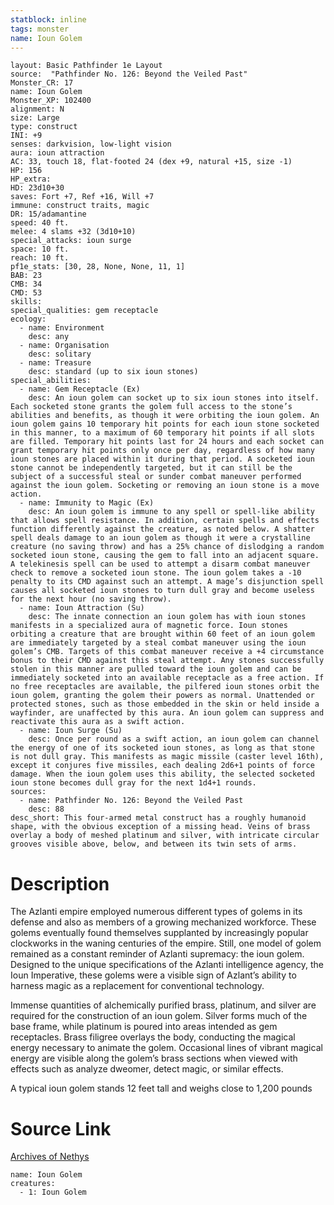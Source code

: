 ```yaml
---
statblock: inline
tags: monster
name: Ioun Golem
---
```

```statblock
layout: Basic Pathfinder 1e Layout
source:  "Pathfinder No. 126: Beyond the Veiled Past"
Monster_CR: 17
name: Ioun Golem
Monster_XP: 102400
alignment: N
size: Large
type: construct
INI: +9
senses: darkvision, low-light vision
aura: ioun attraction
AC: 33, touch 18, flat-footed 24 (dex +9, natural +15, size -1)
HP: 156
HP_extra: 
HD: 23d10+30
saves: Fort +7, Ref +16, Will +7
immune: construct traits, magic
DR: 15/adamantine
speed: 40 ft.
melee: 4 slams +32 (3d10+10)
special_attacks: ioun surge
space: 10 ft.
reach: 10 ft.
pf1e_stats: [30, 28, None, None, 11, 1]
BAB: 23
CMB: 34
CMD: 53
skills: 
special_qualities: gem receptacle
ecology:
  - name: Environment
    desc: any
  - name: Organisation
    desc: solitary
  - name: Treasure
    desc: standard (up to six ioun stones)
special_abilities:
  - name: Gem Receptacle (Ex)
    desc: An ioun golem can socket up to six ioun stones into itself. Each socketed stone grants the golem full access to the stone’s abilities and benefits, as though it were orbiting the ioun golem. An ioun golem gains 10 temporary hit points for each ioun stone socketed in this manner, to a maximum of 60 temporary hit points if all slots are filled. Temporary hit points last for 24 hours and each socket can grant temporary hit points only once per day, regardless of how many ioun stones are placed within it during that period. A socketed ioun stone cannot be independently targeted, but it can still be the subject of a successful steal or sunder combat maneuver performed against the ioun golem. Socketing or removing an ioun stone is a move action.
  - name: Immunity to Magic (Ex)
    desc: An ioun golem is immune to any spell or spell-like ability that allows spell resistance. In addition, certain spells and effects function differently against the creature, as noted below. A shatter spell deals damage to an ioun golem as though it were a crystalline creature (no saving throw) and has a 25% chance of dislodging a random socketed ioun stone, causing the gem to fall into an adjacent square. A telekinesis spell can be used to attempt a disarm combat maneuver check to remove a socketed ioun stone. The ioun golem takes a -10 penalty to its CMD against such an attempt. A mage’s disjunction spell causes all socketed ioun stones to turn dull gray and become useless for the next hour (no saving throw).
  - name: Ioun Attraction (Su)
    desc: The innate connection an ioun golem has with ioun stones manifests in a specialized aura of magnetic force. Ioun stones orbiting a creature that are brought within 60 feet of an ioun golem are immediately targeted by a steal combat maneuver using the ioun golem’s CMB. Targets of this combat maneuver receive a +4 circumstance bonus to their CMD against this steal attempt. Any stones successfully stolen in this manner are pulled toward the ioun golem and can be immediately socketed into an available receptacle as a free action. If no free receptacles are available, the pilfered ioun stones orbit the ioun golem, granting the golem their powers as normal. Unattended or protected stones, such as those embedded in the skin or held inside a wayfinder, are unaffected by this aura. An ioun golem can suppress and reactivate this aura as a swift action.
  - name: Ioun Surge (Su)
    desc: Once per round as a swift action, an ioun golem can channel the energy of one of its socketed ioun stones, as long as that stone is not dull gray. This manifests as magic missile (caster level 16th), except it conjures five missiles, each dealing 2d6+1 points of force damage. When the ioun golem uses this ability, the selected socketed ioun stone becomes dull gray for the next 1d4+1 rounds.
sources:
  - name: Pathfinder No. 126: Beyond the Veiled Past
    desc: 88
desc_short: This four-armed metal construct has a roughly humanoid shape, with the obvious exception of a missing head. Veins of brass overlay a body of meshed platinum and silver, with intricate circular grooves visible above, below, and between its twin sets of arms.
```
# Description
The Azlanti empire employed numerous different types of golems in its defense and also as members of a growing mechanized workforce. These golems eventually found themselves supplanted by increasingly popular clockworks in the waning centuries of the empire. Still, one model of golem remained as a constant reminder of Azlanti supremacy: the ioun golem. Designed to the unique specifications of the Azlanti intelligence agency, the Ioun Imperative, these golems were a visible sign of Azlant’s ability to harness magic as a replacement for conventional technology.

 Immense quantities of alchemically purified brass, platinum, and silver are required for the construction of an ioun golem. Silver forms much of the base frame, while platinum is poured into areas intended as gem receptacles. Brass filigree overlays the body, conducting the magical energy necessary to animate the golem. Occasional lines of vibrant magical energy are visible along the golem’s brass sections when viewed with effects such as analyze dweomer, detect magic, or similar effects.

 A typical ioun golem stands 12 feet tall and weighs close to 1,200 pounds
# Source Link
[Archives of Nethys](https://aonprd.com/MonsterDisplay.aspx?ItemName=Ioun%20Golem)
```encounter-table
name: Ioun Golem
creatures:
  - 1: Ioun Golem
```
